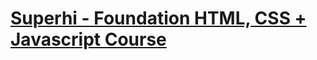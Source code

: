 # [Superhi - Foundation HTML, CSS + Javascript Course](https://www.superhi.com/courses/html-css-javascript-foundation?r=desilove)
